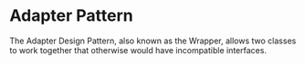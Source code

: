 # Adapter Pattern

The Adapter Design Pattern, also known as the Wrapper, allows two classes to work together that otherwise would have incompatible interfaces.